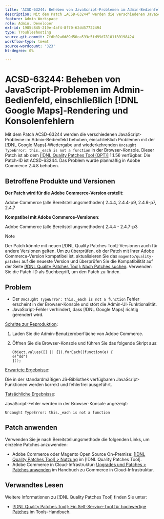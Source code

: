 ```yaml
---
title: 'ACSD-63244: Beheben von JavaScript-Problemen im Admin-Bedienfeld, einschließlich  [!DNL Google Maps] - und Konsolenfehlern'
description: Mit dem Patch „ACSD-63244“ werden die verschiedenen JavaScript-Probleme im Admin-Bedienfeld behoben, einschließlich Problemen mit  [!DNL Google Maps] -Rendering und wiederkehrendem „Uncauth TypeError this“._each is not a function&grave; errors in der Browser-Konsole.
feature: Admin Workspace
role: Admin, Developer
exl-id: 1985c845-219e-4af4-8f70-62dd57722494
type: Troubleshooting
source-git-commit: 7fdb02a6d89d50ea593c5fd99d78101f89198424
workflow-type: tm+mt
source-wordcount: '323'
ht-degree: 0%

---
```


# ACSD-63244: Beheben von JavaScript-Problemen im Admin-Bedienfeld, einschließlich [!DNL Google Maps]-Rendering und Konsolenfehlern

Mit dem Patch ACSD-63244 werden die verschiedenen JavaScript-Probleme im Admin-Bedienfeld behoben, einschließlich Problemen mit der [!DNL Google Maps]-Wiedergabe und wiederkehrenden `Uncaught TypeError: this._each is not a function` in der Browser-Konsole. Dieser Patch ist ab dem [[!DNL Quality Patches Tool (QPT)]](/help/tools/quality-patches-tool/quality-patches-tool-to-self-serve-quality-patches.md) 1.1.56 verfügbar. Die Patch-ID ist ACSD-63244. Das Problem wurde planmäßig in Adobe Commerce 2.4.8 behoben.

## Betroffene Produkte und Versionen

**Der Patch wird für die Adobe Commerce-Version erstellt:**

Adobe Commerce (alle Bereitstellungsmethoden) 2.4.4, 2.4.4-p9, 2.4.6-p7, 2.4.7

**Kompatibel mit Adobe Commerce-Versionen:**

Adobe Commerce (alle Bereitstellungsmethoden) 2.4.4 - 2.4.7-p3

>[!NOTE]
>
>Der Patch könnte mit neuen [!DNL Quality Patches Tool]-Versionen auch für andere Versionen gelten. Um zu überprüfen, ob der Patch mit Ihrer Adobe Commerce-Version kompatibel ist, aktualisieren Sie das `magento/quality-patches` auf die neueste Version und überprüfen Sie die Kompatibilität auf der Seite [[!DNL Quality Patches Tool]: Nach Patches suchen](https://experienceleague.adobe.com/tools/commerce-quality-patches/index.html). Verwenden Sie die Patch-ID als Suchbegriff, um den Patch zu finden.

## Problem

* Der `Uncaught TypeError: this._each is not a function` Fehler erscheint in der Browser-Konsole und stört die Admin-UI-Funktionalität.
* JavaScript-Fehler verhindert, dass [!DNL Google Maps] richtig gerendert wird.

<u>Schritte zur Reproduktion</u>:

1. Laden Sie die Admin-Benutzeroberfläche von Adobe Commerce.
1. Öffnen Sie die Browser-Konsole und führen Sie das folgende Skript aus:

   ```
   Object.values([] || {}).forEach((function(e) {  
   e("dd")  
   }));  
   ```

<u>Erwartete Ergebnisse</u>:

Die in der standardmäßigen JS-Bibliothek verfügbaren JavaScript-Funktionen werden korrekt und fehlerfrei ausgeführt.

<u>Tatsächliche Ergebnisse</u>:

JavaScript-Fehler werden in der Browser-Konsole angezeigt:

```
Uncaught TypeError: this._each is not a function
```

## Patch anwenden

Verwenden Sie je nach Bereitstellungsmethode die folgenden Links, um einzelne Patches anzuwenden:

* Adobe Commerce oder Magento Open Source On-Premise: [[!DNL Quality Patches Tool] > Nutzung](/help/tools/quality-patches-tool/usage.md) im [!DNL Quality Patches Tool].
* Adobe Commerce in Cloud-Infrastruktur: [Upgrades und Patches > Patches anwenden](https://experienceleague.adobe.com/docs/commerce-cloud-service/user-guide/develop/upgrade/apply-patches.html) im Handbuch zu Commerce in Cloud-Infrastruktur.

## Verwandtes Lesen

Weitere Informationen zu [!DNL Quality Patches Tool] finden Sie unter:

* [[!DNL Quality Patches Tool]: Ein Self-Service-Tool für hochwertige Patches](/help/tools/quality-patches-tool/quality-patches-tool-to-self-serve-quality-patches.md) im Tools-Handbuch.
